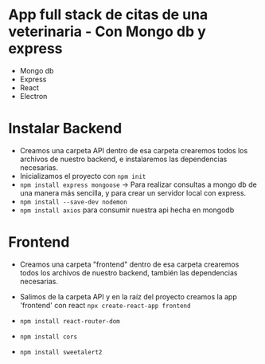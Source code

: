 # App full stack de citas de una veterinaria - Con Mongo db y express

- Mongo db
- Express
- React
- Electron 

# Instalar Backend
- Creamos una carpeta API dentro de esa carpeta crearemos todos los archivos de nuestro backend, e instalaremos las dependencias necesarias. 
- Inicializamos el proyecto con ```npm init ```
- ``` npm install express mongoose ``` -> Para realizar consultas a mongo db de una manera más sencilla, y para crear un servidor local con express.
- ``` npm install --save-dev nodemon ```
- ``` npm install axios ``` para consumir nuestra api hecha en mongodb

# Frontend 

- Creamos una carpeta "frontend" dentro de esa carpeta crearemos todos los archivos de nuestro backend, también las dependencias necesarias.
- Salimos de la carpeta API y en la raíz del proyecto creamos la app 'frontend' con react
``` npx create-react-app frontend ```

- ``` npm install react-router-dom ``` 
- ``` npm install cors ```
- ``` npm install sweetalert2 ```